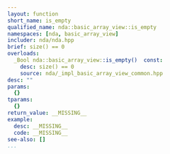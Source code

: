 ```yaml
---
layout: function
short_name: is_empty
qualified_name: nda::basic_array_view::is_empty
namespaces: [nda, basic_array_view]
includer: nda/nda.hpp
brief: size() == 0
overloads:
  _Bool nda::basic_array_view::is_empty()  const:
    desc: size() == 0
    source: nda/_impl_basic_array_view_common.hpp
desc: ""
params:
  {}
tparams:
  {}
return_value: __MISSING__
example:
  desc: __MISSING__
  code: __MISSING__
see-also: []
...
```


